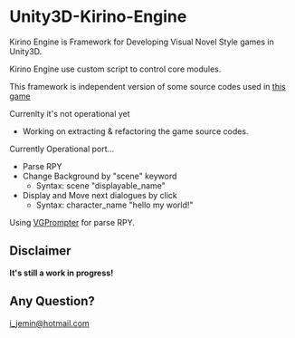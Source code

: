 # Unity3D-Kirino-Engine
Kirino Engine is Framework for Developing Visual Novel Style games in Unity3D.

Kirino Engine use custom script to control core modules.

This framework is independent version of some source codes used in [this game](https://play.google.com/store/apps/details?id=com.applemint.deregirl&hl=ko)

Currenlty it's not operational yet
- Working on extracting & refactoring the game source codes.

Currently Operational port...
- Parse RPY
- Change Background by "scene" keyword
  - Syntax: scene "displayable_name"
- Display and Move next dialogues by click
  - Syntax: character_name "hello my world!"

Using [VGPrompter](https://github.com/eugeniusfox/vgprompter) for parse RPY.

## Disclaimer
**It's still a work in progress!**

## Any Question?
i_jemin@hotmail.com
